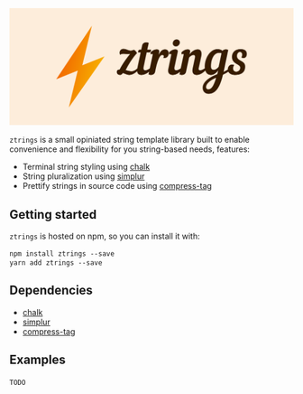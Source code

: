 ![Library logo](logo.png)

`ztrings` is a small opiniated string template library built to
enable convenience and flexibility for you string-based needs, features:

- Terminal string styling using [chalk](https://github.com/chalk/chalk)
- String pluralization using [simplur](https://github.com/broofa/BroofaJS/tree/master/simplur)
- Prettify strings in source code using [compress-tag](https://github.com/iansan5653/compress-tag)

## Getting started

`ztrings` is hosted on npm, so you can install it with:

```
npm install ztrings --save
yarn add ztrings --save
```

## Dependencies

- [chalk](https://github.com/chalk/chalk)
- [simplur](https://github.com/broofa/BroofaJS/tree/master/simplur)
- [compress-tag](https://github.com/iansan5653/compress-tag)

## Examples

`TODO`
